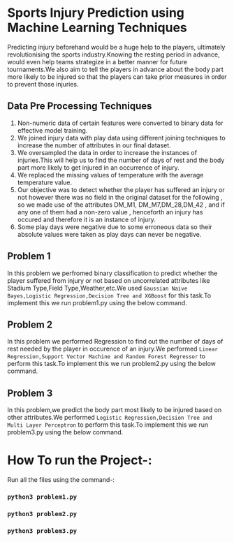 

# Sports Injury Prediction using Machine Learning Techniques

Predicting injury beforehand would be a huge help to the players, ultimately revolutionising the sports industry.Knowing the resting period in advance, would even help teams strategize in a better manner for future tournaments.We also aim to tell the players in advance about the body part more likely to be injured so that the players can take prior measures in order to prevent those injuries.

## Data Pre Processing Techniques
1) Non-numeric data of certain features were converted to binary data for effective model training.
2) We joined injury data with play data using different joining techniques to increase the number of attributes in our final dataset.
3) We oversampled the data in order to increase the instances of injuries.This will help us to find the number of days of rest and the body part more likely to get injured in an occurrence of injury.
4) We replaced the missing values of temperature with the average temperature value. 
5) Our objective was to detect whether the player has suffered an injury or not however there was no field in the original dataset for the following , so we made use of the attributes DM_M1, DM_M7,DM_28,DM_42 , and if any one of them had a non-zero value , henceforth an injury has occured and therefore it is an instance of injury.
6) Some play days were negative due to some erroneous data so their absolute values were taken as play days can never be negative.


## Problem 1
In this problem we perfromed binary classification to predict whether the player suffered from injury or not based on uncorrelated attributes like Stadium Type,Field Type,Weather,etc.We used `Gaussian Naive Bayes,Logistic Regression,Decision Tree and XGBoost` for this task.To implement this we run problem1.py using the below command.

## Problem 2
In this problem we performed Regression to find out the number of days of rest needed by the player in occurence of an injury.We performed `Linear Regression,Support Vector Machine and Random Forest Regressor` to perform this task.To implement this we run problem2.py using the below command.

## Problem 3
In this problem,we predict the body part most likely to be injured based on other attributes.We performed `Logistic Regression,Decision Tree and Multi Layer Perceptron` to perform this task.To implement this we run problem3.py using the below command.





# How To run the Project-:

Run all the files using the command-:
### `python3 problem1.py`
### `python3 problem2.py`
### `python3 problem3.py`




